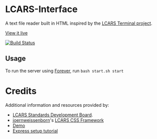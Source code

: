 # LCARS-Interface
A text file reader built in HTML inspired by the [LCARS Terminal project](http://www.lcars-terminal.net/). 

[View it live](http://108.7.47.218:8080/)

[![Build Status](https://travis-ci.org/dealien/LCARS-Interface.svg?branch=master)](https://travis-ci.org/dealien/LCARS-Interface)

## Usage

To run the server using [Forever](https://blog.nodejitsu.com/keep-a-nodejs-server-up-with-forever/), run `bash start.sh start`



# Credits

Additional information and resources provided by: 
* [LCARS Standards Development Board](http://lcarsdeveloper.com/).
* [joernweissenborn](https://github.com/joernweissenborn)'s [LCARS CSS Framework](https://github.com/joernweissenborn/lcars)
 * [Demo](http://joernweissenborn.github.io/lcars/)
* [Express setup tutorial](https://blog.risingstack.com/your-first-node-js-http-server/)
